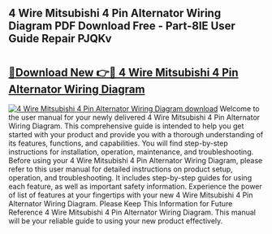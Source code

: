 ## 4 Wire Mitsubishi 4 Pin Alternator Wiring Diagram PDF Download Free - Part-8IE User Guide Repair PJQKv

# <h2><a href="http://dfjo2j.blite.top/?on=4+Wire+Mitsubishi+4+Pin+Alternator+Wiring+Diagram">🔗Download New 👉🔴 4 Wire Mitsubishi 4 Pin Alternator Wiring Diagram</a></h2>

[![4 Wire Mitsubishi 4 Pin Alternator Wiring Diagram download](https://i.imgur.com/lujVjoI.png)](http://dfjo2j.blite.top/?on=4+Wire+Mitsubishi+4+Pin+Alternator+Wiring+Diagram)
Welcome to the user manual for your newly delivered 4 Wire Mitsubishi 4 Pin Alternator Wiring Diagram. This comprehensive guide is intended to help you get started with your product and provide you with a thorough understanding of its features, functions, and capabilities. You will find step-by-step instructions for installation, operation, maintenance, and troubleshooting. Before using your 4 Wire Mitsubishi 4 Pin Alternator Wiring Diagram, please refer to this user manual for detailed instructions on product setup, operation, and troubleshooting. It includes step-by-step guides for using each feature, as well as important safety information. Experience the power of list of features at your fingertips with your new 4 Wire Mitsubishi 4 Pin Alternator Wiring Diagram. Please Keep This Information for Future Reference 4 Wire Mitsubishi 4 Pin Alternator Wiring Diagram. This manual will be your reliable guide to using your new product effectively.
